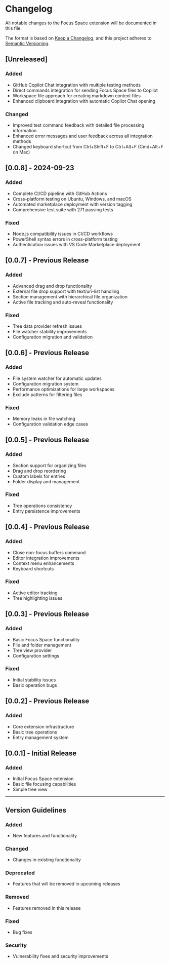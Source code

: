# Changelog

All notable changes to the Focus Space extension will be documented in this file.

The format is based on [Keep a Changelog](https://keepachangelog.com/en/1.0.0/),
and this project adheres to [Semantic Versioning](https://semver.org/spec/v2.0.0.html).

## [Unreleased]

### Added
- GitHub Copilot Chat integration with multiple testing methods
- Direct commands integration for sending Focus Space files to Copilot
- Workspace file approach for creating markdown context files
- Enhanced clipboard integration with automatic Copilot Chat opening

### Changed
- Improved test command feedback with detailed file processing information
- Enhanced error messages and user feedback across all integration methods
- Changed keyboard shortcut from Ctrl+Shift+F to Ctrl+Alt+F (Cmd+Alt+F on Mac)

## [0.0.8] - 2024-09-23

### Added
- Complete CI/CD pipeline with GitHub Actions
- Cross-platform testing on Ubuntu, Windows, and macOS
- Automated marketplace deployment with version tagging
- Comprehensive test suite with 271 passing tests

### Fixed
- Node.js compatibility issues in CI/CD workflows
- PowerShell syntax errors in cross-platform testing
- Authentication issues with VS Code Marketplace deployment

## [0.0.7] - Previous Release

### Added
- Advanced drag and drop functionality
- External file drop support with text/uri-list handling
- Section management with hierarchical file organization
- Active file tracking and auto-reveal functionality

### Fixed
- Tree data provider refresh issues
- File watcher stability improvements
- Configuration migration and validation

## [0.0.6] - Previous Release

### Added
- File system watcher for automatic updates
- Configuration migration system
- Performance optimizations for large workspaces
- Exclude patterns for filtering files

### Fixed
- Memory leaks in file watching
- Configuration validation edge cases

## [0.0.5] - Previous Release

### Added
- Section support for organizing files
- Drag and drop reordering
- Custom labels for entries
- Folder display and management

### Fixed
- Tree operations consistency
- Entry persistence improvements

## [0.0.4] - Previous Release

### Added
- Close non-focus buffers command
- Editor integration improvements
- Context menu enhancements
- Keyboard shortcuts

### Fixed
- Active editor tracking
- Tree highlighting issues

## [0.0.3] - Previous Release

### Added
- Basic Focus Space functionality
- File and folder management
- Tree view provider
- Configuration settings

### Fixed
- Initial stability issues
- Basic operation bugs

## [0.0.2] - Previous Release

### Added
- Core extension infrastructure
- Basic tree operations
- Entry management system

## [0.0.1] - Initial Release

### Added
- Initial Focus Space extension
- Basic file focusing capabilities
- Simple tree view

---

## Version Guidelines

### Added
- New features and functionality

### Changed
- Changes in existing functionality

### Deprecated
- Features that will be removed in upcoming releases

### Removed
- Features removed in this release

### Fixed
- Bug fixes

### Security
- Vulnerability fixes and security improvements
